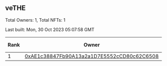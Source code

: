 ## veTHE

Total Owners: 1, Total NFTs: 1

Last built: Mon, 30 Oct 2023 05:07:58 GMT

| Rank | Owner | Voting Power | Influence | NFTs Id |
| --- | --- | --- | --- | --- |
  | 1 | [0xAE1c38847Fb90A13a2a1D7E5552cCD80c62C6508](https://debank.com/profile/0xAE1c38847Fb90A13a2a1D7E5552cCD80c62C6508?chain=bsc) | 2,685,181.274 | 3.30181% | 1 |